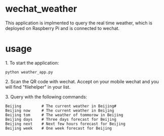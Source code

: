 # wechat_weather
This application is implmented to query the real time weather, which is deployed on Raspberry Pi and is connected to wechat.

# usage
<p>1. To start the application:</p>
<pre><code>python weather_app.py
</code></pre>

<p>2. Scan the QR code with wechat. Accept on your mobile wechat and you will find "filehelper" in your list.</p>

<p>3. Query with the following commands:</p>
<pre><code>Beijing         # The current weather in Beijing#
Beijing now     # The current weather in Beijing
Beijing tom     # The weather of tommorow in Beijing
Beijing days    # Three days forecast for Beijing
Beijing next    # Next few hours forecast for Beijing
Beijing week    # One week forecast for Beijing
</code></pre>

